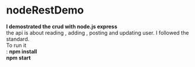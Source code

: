 # nodeRestDemo
<b>I demostrated the crud with node.js express</b><br/>
the api is about reading , adding , posting and updating user. I followed the standard.<br/>
To run it<br/>
: <b>npm install</b><br/>
  <b>npm start<b><br/>
